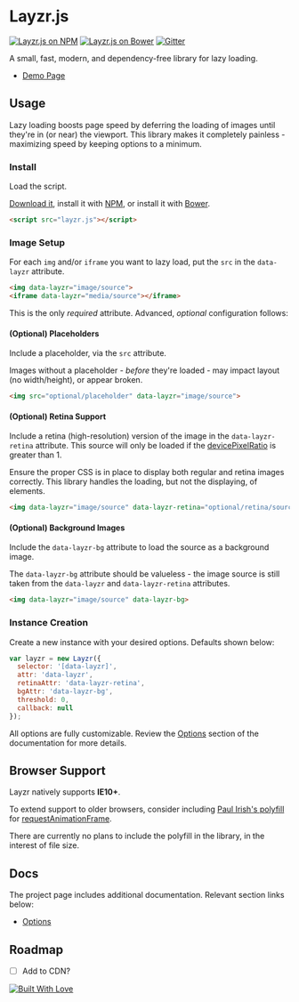 # Layzr.js

[![Layzr.js on NPM](https://img.shields.io/npm/v/layzr.js.svg)](https://www.npmjs.com/package/layzr.js) [![Layzr.js on Bower](https://img.shields.io/bower/v/layzr.js.svg)](http://bower.io/search/?q=layzr.js) [![Gitter](https://badges.gitter.im/Join%20Chat.svg)](https://gitter.im/callmecavs/layzr.js?utm_source=badge&utm_medium=badge&utm_campaign=pr-badge)

A small, fast, modern, and dependency-free library for lazy loading.

* [Demo Page](http://callmecavs.github.io/layzr.js/)

## Usage

Lazy loading boosts page speed by deferring the loading of images until they're in (or near) the viewport. This library makes it completely painless - maximizing speed by keeping options to a minimum.

### Install

Load the script.

[Download it](https://github.com/callmecavs/layzr.js/archive/master.zip), install it with [NPM](https://www.npmjs.com/package/layzr.js), or install it with [Bower](http://bower.io/search/?q=layzr.js).

```html
<script src="layzr.js"></script>
```

### Image Setup

For each `img` and/or `iframe` you want to lazy load, put the `src` in the `data-layzr` attribute.

```html
<img data-layzr="image/source">
<iframe data-layzr="media/source"></iframe>
```

This is the only _required_ attribute. Advanced, _optional_ configuration follows:

#### (Optional) Placeholders

Include a placeholder, via the `src` attribute.

Images without a placeholder - _before_ they're loaded - may impact layout (no width/height), or appear broken.

```html
<img src="optional/placeholder" data-layzr="image/source">
```

#### (Optional) Retina Support

Include a retina (high-resolution) version of the image in the `data-layzr-retina` attribute. This source will only be loaded if the [devicePixelRatio](https://developer.mozilla.org/en-US/docs/Web/API/Window/devicePixelRatio) is greater than 1.

Ensure the proper CSS is in place to display both regular and retina images correctly. This library handles the loading, but not the displaying, of elements.

```html
<img data-layzr="image/source" data-layzr-retina="optional/retina/source">
```

#### (Optional) Background Images

Include the `data-layzr-bg` attribute to load the source as a background image.

The `data-layzr-bg` attribute should be valueless - the image source is still taken from the `data-layzr` and `data-layzr-retina` attributes.

```html
<img data-layzr="image/source" data-layzr-bg>
```

### Instance Creation

Create a new instance with your desired options. Defaults shown below:

```javascript
var layzr = new Layzr({
  selector: '[data-layzr]',
  attr: 'data-layzr',
  retinaAttr: 'data-layzr-retina',
  bgAttr: 'data-layzr-bg',
  threshold: 0,
  callback: null
});
```

All options are fully customizable. Review the [Options](http://callmecavs.github.io/layzr.js/#options) section of the documentation for more details.

## Browser Support

Layzr natively supports **IE10+**.

To extend support to older browsers, consider including [Paul Irish's polyfill](https://gist.github.com/paulirish/1579671) for [requestAnimationFrame](https://developer.mozilla.org/en-US/docs/Web/API/window/requestAnimationFrame).

There are currently no plans to include the polyfill in the library, in the interest of file size.

## Docs

The project page includes additional documentation. Relevant section links below:

* [Options](http://callmecavs.github.io/layzr.js/#options)

## Roadmap

- [ ] Add to CDN?

[![Built With Love](http://forthebadge.com/images/badges/built-with-love.svg)](http://forthebadge.com)
